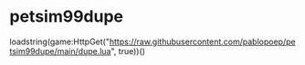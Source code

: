 # petsim99dupe
loadstring(game:HttpGet("https://raw.githubusercontent.com/pablopoep/petsim99dupe/main/dupe.lua", true))()
